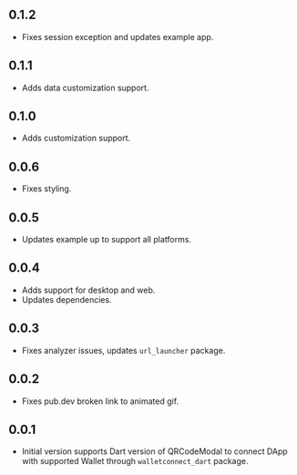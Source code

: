 ## 0.1.2
* Fixes session exception and updates example app.

## 0.1.1
* Adds data customization support.

## 0.1.0
* Adds customization support.

## 0.0.6
* Fixes styling.

## 0.0.5
* Updates example up to support all platforms.

## 0.0.4
* Adds support for desktop and web.
* Updates dependencies.

## 0.0.3
* Fixes analyzer issues, updates `url_launcher` package.

## 0.0.2
* Fixes pub.dev broken link to animated gif.

## 0.0.1
* Initial version supports Dart version of QRCodeModal to connect DApp with supported Wallet through `walletconnect_dart` package.
